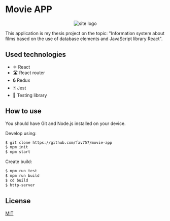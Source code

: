 # Movie APP

<p align="center">
  <img src="https://fav757.github.io/movie-app/logo192.png" alt="site logo">
</p>

This application is my thesis project on the topic: "Information system about films based on the use of database elements and JavaScript library React".

## Used technologies

- ⚛ React
- 🛣 React router
- 🔒 Redux
- 🃏 Jest
- 🐙 Testing library

## How to use

You should have Git and Node.js installed on your device.

Develop using:

```sh
$ git clone https://github.com/fav757/movie-app
$ npm init
$ npm start
```

Create build:

```sh
$ npm run test
$ npm run build
$ cd build
$ http-server
```

## License

[MIT](https://choosealicense.com/licenses/mit/)

